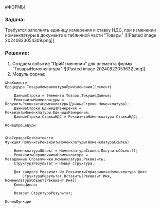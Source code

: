 #ФОРМЫ 
### Задача:
Требуется заполнять единицу измерения и ставку НДС, при изменении номенклатуры в документе в табличной части "Товары"
![[Pasted image 20240823054309.png]]
### Решение:
1. Создаем событие "ПриИзменении" для элемента формы "ТоварыНоменклатура"
![[Pasted image 20240823053632.png]]
2. Модуль формы:
```bsl
&НаКлиенте
Процедура ТоварыНоменклатураПриИзменении(Элемент)
	
	ДанныеСтроки = Элементы.Товары.ТекущиеДанные;
	РеквизитыНоменклатуры = ПолучитьРеквизитыНоменклатуры(ДанныеСтроки.Номенклатура);
	ДанныеСтроки.ЕдиницаИзмерения = РеквизитыНоменклатуры.ЕдиницаИзмерения;
	ДанныеСтроки.СтавкаНДС = РеквизитыНоменклатуры.СтавкаНДС;
	
КонецПроцедуры


&НаСервереБезКонтекста
Функция ПолучитьРеквизитыНоменклатуры(НоменклатураСсылка)
	
	НоменклатураОбъект = НоменклатураСсылка.ПолучитьОбъект();
	РеквизитыСправочникаНоменклатура = Метаданные.Справочники.Номенклатура.Реквизиты;
	СтруктураРезультат = Новый Структура;
	
	Для каждого Реквизит Из РеквизитыСправочникаНоменклатура Цикл
		СтруктураРезультат.Вставить(Реквизит.Имя, НоменклатураОбъект[Реквизит.Имя]);
	КонецЦикла;
	
	Возврат СтруктураРезультат;
	
КонецФункции
```